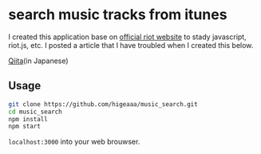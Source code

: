 # search music tracks from itunes

I created this application base on [official riot website](https://github.com/riot/examples) to stady javascript, riot.js, etc.
I posted a article that I have troubled when I created this below.
<br>

[Qiita](http://qiita.com/higeaaa/items/33633507830c4bb03a5a)(in Japanese)

## Usage

```sh
git clone https://github.com/higeaaa/music_search.git
cd music_search
npm install
npm start
```

`localhost:3000` into your web brouwser.
